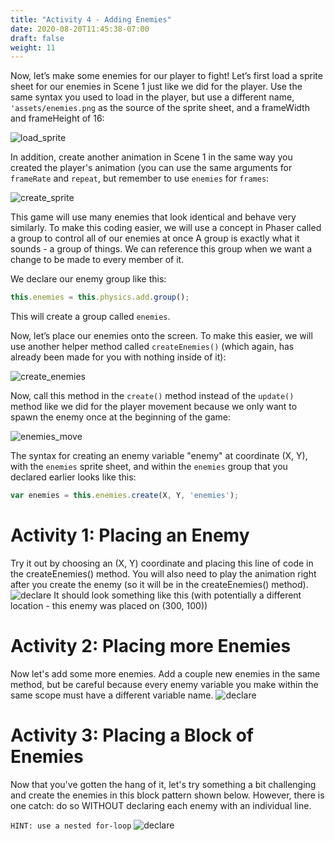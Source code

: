 ```yaml
---
title: "Activity 4 - Adding Enemies"
date: 2020-08-20T11:45:38-07:00
draft: false
weight: 11
---
```


Now, let’s make some enemies for our player to fight! Let’s first load a sprite sheet for our enemies in Scene 1 just like we did for the player. Use the same syntax you used to load in the player, but use a different name, `'assets/enemies.png` as the source of the sprite sheet, and a frameWidth and frameHeight of 16:

![load_sprite](../media/5/load_sprite.png)

In addition, create another animation in Scene 1 in the same way you created the player's animation (you can use the same arguments for `frameRate` and `repeat`, but remember to use `enemies` for `frames`:

![create_sprite](../media/5/create_sprite.png)

This game will use many enemies that look identical and behave very similarly. To make this coding easier, we will use a concept in Phaser called a group to control all of our enemies at once A group is exactly what it sounds - a group of things. We can reference this group when we want a change to be made to every member of it.

We declare our enemy group like this:
```javascript
this.enemies = this.physics.add.group();
```
This will create a group called `enemies`.

Now, let’s place our enemies onto the screen. To make this easier, we will use another helper method called `createEnemies()` (which again, has already been made for you with nothing inside of it):

![create_enemies](../media/5/create_enemies.png)

Now, call this method in the `create()` method instead of the `update()` method like we did for the player movement because we only want to spawn the enemy once at the beginning of the game:

![enemies_move](../media/5/enemies_move.png)

The syntax for creating an enemy variable "enemy" at coordinate (X, Y), with the `enemies` sprite sheet, and within the `enemies` group that you declared earlier looks like this:
```javascript
var enemies = this.enemies.create(X, Y, 'enemies');
```

# Activity 1: Placing an Enemy

Try it out by choosing an (X, Y) coordinate and placing this line of code in the createEnemies() method. You will also need to play the animation right after you create the enemy (so it will be in the createEnemies() method).
![declare](../media/5/enemy-one.PNG)
It should look something like this (with potentially a different location - this enemy was placed on (300, 100))

# Activity 2: Placing more Enemies

Now let's add some more enemies. Add a couple new enemies in the same method, but be careful because every enemy variable you make within the same scope must have a different variable name.
![declare](../media/5/enemy-multiple.PNG)

# Activity 3: Placing a Block of Enemies

Now that you've gotten the hang of it, let's try something a bit challenging and create the enemies in this block pattern shown below. However, there is one catch: do so WITHOUT declaring each enemy with an individual line.

`HINT: use a nested for-loop`
![declare](../media/5/enemy-block.PNG)
